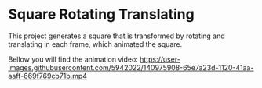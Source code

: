 # Square Rotating Translating

This project generates a square that is transformed by rotating and translating in each frame, which animated the square. 

Bellow you will find the animation video:
https://user-images.githubusercontent.com/5942022/140975908-65e7a23d-1120-41aa-aaff-669f769cb71b.mp4